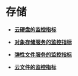 # 存储<a name="ZH-CN_TOPIC_0120444302"></a>

-   **[云硬盘的监控指标](云硬盘的监控指标.md)**  

-   **[对象存储服务的监控指标](对象存储服务的监控指标.md)**  

-   **[弹性文件服务的监控指标](弹性文件服务的监控指标.md)**  

-   **[云文件的监控指标](云文件的监控指标.md)**  


